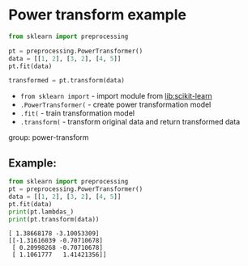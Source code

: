 # Power transform example

```python
from sklearn import preprocessing

pt = preprocessing.PowerTransformer()
data = [[1, 2], [3, 2], [4, 5]]
pt.fit(data)

transformed = pt.transform(data)
```

- `from sklearn import` - import module from [lib:scikit-learn](https://onelinerhub.com/python-scikit-learn/how-to-install-scikit-learn-using-pip)
- `.PowerTransformer(` - create power transformation model
- `.fit(` - train transformation model
- `.transform(` - transform original data and return transformed data

group: power-transform

## Example: 
```python
from sklearn import preprocessing
pt = preprocessing.PowerTransformer()
data = [[1, 2], [3, 2], [4, 5]]
pt.fit(data)
print(pt.lambdas_)
print(pt.transform(data))
```
```
[ 1.38668178 -3.10053309]
[[-1.31616039 -0.70710678]
 [ 0.20998268 -0.70710678]
 [ 1.1061777   1.41421356]]

```

